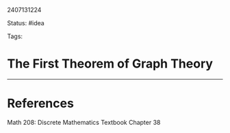 2407131224

Status: #idea

Tags:

# The First Theorem of Graph Theory




---
# References

Math 208: Discrete Mathematics Textbook Chapter 38 